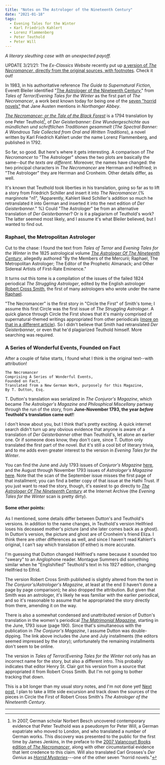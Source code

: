 ```yaml
---
title: "Notes on The Astrologer of the Nineteenth Century"
date: "2021-01-18"
tags: 
  - Evening Tales for the Winter
  - Karl Friedrich Kahlert
  - Lorenz Flammenberg
  - Peter Teuthold
  - Peter Will
---
```


_A literary sleuthing case with an unexpected payoff._

UPDATE 3/21/21: The _Ex-Classics Website_ recently put up [a version of _The Necromancer_, directly from the original sources, with footnotes](https://www.exclassics.com/necro/necrointro.htm). Check it out!

In 1983, in his authoritative reference _The Guide to Supernatural Fiction_, Everett Bleiler identified "[The Astrologer of the Nineteenth Century](https://archive.org/details/eveningtalesfor00unkngoog/page/n188/mode/2up?q=volkert)," from _Tales of Terror_/_Evening Tales for the Winter_ as the first part of _The Necromancer_, a work best known today for being one of the [seven "horrid novels"](https://www.valancourtbooks.com/jane-austens-northanger-abbey-horrid-novels.html) that Jane Austen mentions in _Northanger Abbey_.

_[The Necromancer; or the Tale of the Black Forest](https://www.valancourtbooks.com/the-necromancer-or-the-tale-of-the-black-forest-1794.html)_ is a 1794 translation by one Peter Teuthold[^1], of _Der Geisterbanner: Eine Wundergeschichte aus mündlichen und schriftlichen Traditionen gesammelt_ (_The Spectral Banner: A Wondrous Tale Collected from Oral and Written Traditions_), a novel written by Karl Friedrich Kahlert under the name Lorenz Flammenberg, and published in 1792.

So far, so good. But here's where it gets interesting. A comparison of _The Necromancer_ to "The Astrologer" shows the two plots are basically the same--_but the texts are different_. Moreover, the names have changed: the two principal characters in _The Necromancer_ are Herrman and Hellfried; in "The Astrologer" they are Herrman and Cronheim. Other details differ, as well.

It's known that Teuthold took liberties in his translation, going so far as to lift a story from Friedrich Schiller and insert it into _The Necromancer_.{% marginnote "n1", "Apparently, Kahlert liked Schiller's addition so much he retranslated it into German and inserted it into the next edition of _Der Geisterbanner_." %} Could "The Astrologer" be from an alternative translation of _Der Geisterbanner_? Or is it a plagiarism of Teuthold's work? The latter seemed most likely, and I assume it's what Bleiler believed, but I wanted to find out.

### Raphael, the Metropolitan Astrologer

Cut to the chase: I found the text from _Tales of Terror_ and _Evening Tales for the Winter_ in the 1825 astrological volume [_The Astrologer Of The Nineteenth Century_](https://archive.org/details/astrologerofnine00raph/page/n29/mode/2up), allegedly authored "By the Members of the Mercurii; Raphael, The Metropolitan Astrologer; The Editor of the Prophetic Almanack; and Other Sidereal Artists of First-Rate Eminence."

It turns out this tome is a compilation of the issues of the failed 1824 periodical _The Struggling Astrologer_, edited by the English astrologer [Robert Cross Smith](https://en.wikipedia.org/wiki/Robert_Cross_Smith), the first of many astrologers who wrote under the name [Raphael](https://www.encyclopedia.com/science/encyclopedias-almanacs-transcripts-and-maps/smith-robert-cross-1795-1832).

"The Necromancer" is the first story in "Circle the First" of Smith's tome; I assume this first Circle was the first issue of _The Struggling Astrologer_. A quick glance through Circle the First shows that it's mainly comprised of supernatural-themed writings appropriated from other periodicals ([more on that in a different article](/blog/2021-01-26-side-excursion-the-struggling-astrologer-issue-one/)). So I didn't believe that Smith had retranslated _Der Geisterbanner_, or even that he'd plagiarized Teuthold himself. More searching was required.

### A Series of Wonderful Events, Founded on Fact

After a couple of false starts, I found what I think is the original text--with attribution!

```
The Necromancer  
Comprising A Series of Wonderful Events,  
Founded on Fact,  
Translated from a New German Work, purposely for this Magazine,  
By T. Dutton, Esq.
```

T. Dutton's translation was serialized in _The Conjuror's Magazine_, which became _The Astrologer's Magazine and Philosphical Miscellany_ partway through the run of the story, from **June-November 1793, the year _before_ Teuthold's translation came out!**!

I don't know about you, but I think that's pretty exciting. A quick internet search didn't turn up any obvious evidence that anyone is aware of a translation of _Der Geisterbanner_ other than Teuthold's, let alone an earlier one. Or if someone does know, they don't care, since T. Dutton only translated the first part of the novel. But it's still a cool bit of literary trivia, and to me adds even greater interest to the version in _Evening Tales for the Winter_.

You can find the June and July 1793 issues of _Conjuror's Magazine_ [here](http://iapsop.com/archive/materials/conjurors_magazine/), and the August through November 1793 issues of _Astrologer's Magazine_ [here](http://iapsop.com/archive/materials/astrologers_magazine/). Note that the scan of the September issue misses the first page of that installment; you can find a better copy of that issue at the Hathi Trust. If you just want to read the story, though, it's easiest to go directly to [_The Astrologer Of The Nineteenth Century_](https://archive.org/details/astrologerofnine00raph/page/n41/mode/2upp) at the Internet Archive (the _Evening Tales for the Winter_ scan is pretty dirty).

#### Some other points:

As I mentioned, some details differ between Dutton's and Teuthold's versions. In addition to the name changes, in Teuthold's version Hellfried loses his deceased mother's picture (and she later comes back as a ghost). In Dutton's version, the picture and ghost are of Cronheim's friend Eliza. I think there are other differences as well, and since I haven't read Kahlert's original, I can't say which translation (if either) is more accurate.

I'm guessing that Dutton changed Hellfried's name because it sounded too "sweary" to an Anglophone reader. Montague Summers did something similar when he "Englishified" Teuthold's text in his 1927 edition, changing Hellfried to Elfrid.

The version Robert Cross Smith published is slightly altered from the text in _The Conjuror's/Astrologer's Magazine_, at least at the end (I haven't done a page by page comparison); he also dropped the attribution. But given that Smith was an astrologer, it's likely he was familiar with the earlier periodical, and so it's reasonable to assume that he appropriated the story directly from there, amending it on the way.

There is also a somewhat condensed and unattributed version of Dutton's translation in the women's periodical [_The Matrimonial Magazine_](https://books.google.com/books?id=WXgx3YHSdxoC&printsec=frontcover&source=gbs_ge_summary_r&cad=0#v=onepage&q&f=false), starting in the June, 1793 issue (page 190). Since that's simultaneous with the publication in _The Conjuror's Magazine_, I assume Dutton was double-dipping. The link above includes the June and July installments (the editors seemed impressed by the story); unfortunately the remaining installments don't seem to be online.

The version in _Tales of Terror_/_Evening Tales for the Winter_ not only has an incorrect name for the story, but also a different intro. This probably indicates that editor Henry St. Clair got his version from a source that appropriated it from Robert Cross Smith. But I'm not going to bother tracking that down.

This is a bit longer than my usual story notes, and I'm not done yet! [Next post](/blog/2021-01-26-side-excursion-the-struggling-astrologer-issue-one/), I plan to take a little side excursion and track down the sources of the pieces in Circle the First of Robert Cross Smith's _The Astrologer of the Nineteenth Century_.

* * *

[^1]: In 2007, German scholar Norbert Besch uncovered contemporary evidence that Peter Teuthold was a pseudonym for Peter Will, a German expatriate who moved to London, and who translated a number of German works. This discovery was presented to the public for the first time by James Jenkins, in the preface to the [2007 Valancourt Books edition of _The Necromancer_](https://www.valancourtbooks.com/the-necromancer-or-the-tale-of-the-black-forest-1794.html), along with other circumstantial evidence that lent credence to this claim. Will also translated Carl Grosses's _Der Genius_ as [_Horrid Mysteries_](https://www.valancourtbooks.com/horrid-mysteries-1796.html)\---one of the other seven "horrid novels." 


